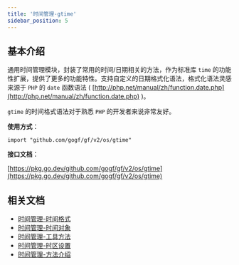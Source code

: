 ```yaml
---
title: '时间管理-gtime'
sidebar_position: 5
---
```


## 基本介绍

通用时间管理模块，封装了常用的时间/日期相关的方法，作为标准库 `time` 的功能性扩展，提供了更多的功能特性。支持自定义的日期格式化语法，格式化语法灵感来源于 `PHP` 的 `date` 函数语法 ( [http://php.net/manual/zh/function.date.php](http://php.net/manual/zh/function.date.php) )。

`gtime` 的时间格式语法对于熟悉 `PHP` 的开发者来说非常友好。

**使用方式**：

```
import "github.com/gogf/gf/v2/os/gtime"
```

**接口文档**：

[https://pkg.go.dev/github.com/gogf/gf/v2/os/gtime](https://pkg.go.dev/github.com/gogf/gf/v2/os/gtime)

## 相关文档

- [时间管理-时间格式](output/goframe-v2.2-md/组件列表/系统相关/时间管理-gtime/时间管理-时间格式)
- [时间管理-时间对象](output/goframe-v2.2-md/组件列表/系统相关/时间管理-gtime/时间管理-时间对象)
- [时间管理-工具方法](output/goframe-v2.2-md/组件列表/系统相关/时间管理-gtime/时间管理-工具方法)
- [时间管理-时区设置](output/goframe-v2.2-md/组件列表/系统相关/时间管理-gtime/时间管理-时区设置)
- [时间管理-方法介绍](output/goframe-v2.2-md/组件列表/系统相关/时间管理-gtime/时间管理-方法介绍)